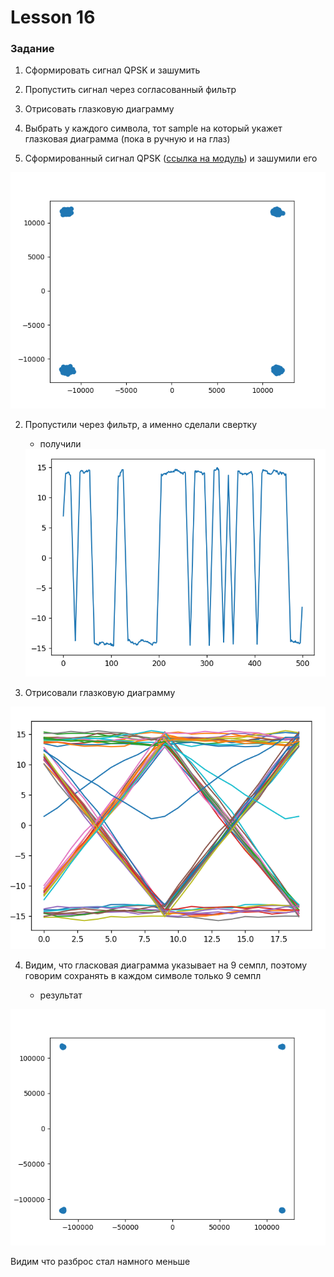 # Lesson 16

### Задание

1. Сформировать сигнал QPSK и зашумить 
2. Пропустить сигнал через согласованный фильтр 
3. Отрисовать глазковую диаграмму
4. Выбрать у каждого символа, тот sample на который укажет глазковая диаграмма (пока в ручную и на глаз)


1. Сформированный сигнал QPSK ([ссылка на модуль](/src/modular.py)) и зашумили его

<img src = "photo\1.png">

2. Пропустили через фильтр, а именно сделали свертку

    - получили 

    <img src = "photo\convolve_real.png">

3. Отрисовали глазковую диаграмму 

<img src = "photo\9sample.png">

4. Видим, что гласковая диаграмма указывает на 9 семпл, поэтому говорим сохранять в каждом символе только 9 семпл

    - результат

<img src = "photo\5.png">

Видим что разброс стал намного меньше

